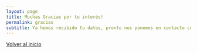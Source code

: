 ```yaml
---
layout: page
title: Muchas Gracias por tu interés!
permalink: gracias
subtitle: Ya hemos recibido tu datos, pronto nos ponemos en contacto contigo!
---
```


<div class="container">
    <div class="row text-center">
        <div class="col-12 text-center">
         <!--    <a onclick="window.history.back()" class="btn btn-common text-white"><i class="fas fa-arrow-left"></i>Página anterior</a> -->
        <a href="{{ site.url }}" class="btn btn-common"><i class="fas fa-home"></i>Volver al inicio</a>
        </div>
    </div>
</div>